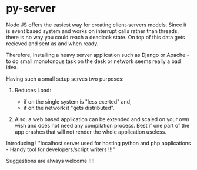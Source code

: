 # py-server
Node JS offers the easiest way for creating client-servers models. Since it is event based system and works on interrupt calls rather than threads, there is no way you could reach a deadlock state. On top of this data gets recieved and sent as and when ready.

Therefore, installing a heavy server application such as Django or Apache - to do small monotonous task on the desk or network seems really a bad idea.

Having such a small setup serves two purposes:

1. Reduces Load:
    - if on the single system is "less exerted" and,
    - if on the network it "gets distributed".

2. Also, a web based application can be extended and scaled on your own wish and does not need any compilation process. Best if one part of the app crashes that will not render the whole application useless.

Introducing ! "localhost server used for hosting python and php applications - Handy tool for developers/script writers !!!"

Suggestions are always welcome !!!!



